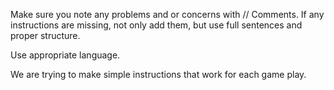 Make sure you note any problems and or concerns with // Comments. If any instructions are missing, not only add them, but use full sentences and proper structure.

Use appropriate language.

We are trying to make simple instructions that work for each game play.
